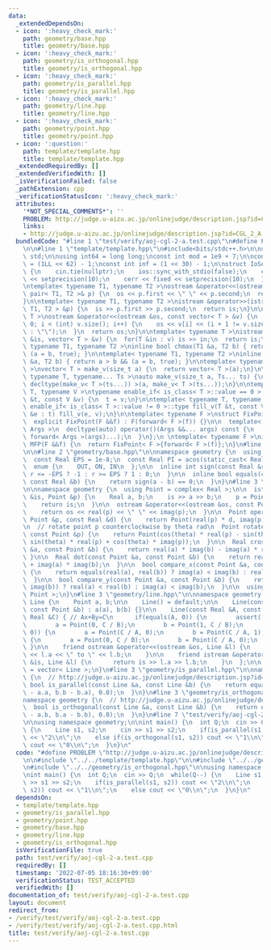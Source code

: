 ```yaml
---
data:
  _extendedDependsOn:
  - icon: ':heavy_check_mark:'
    path: geometry/base.hpp
    title: geometry/base.hpp
  - icon: ':heavy_check_mark:'
    path: geometry/is_orthogonal.hpp
    title: geometry/is_orthogonal.hpp
  - icon: ':heavy_check_mark:'
    path: geometry/is_parallel.hpp
    title: geometry/is_parallel.hpp
  - icon: ':heavy_check_mark:'
    path: geometry/line.hpp
    title: geometry/line.hpp
  - icon: ':heavy_check_mark:'
    path: geometry/point.hpp
    title: geometry/point.hpp
  - icon: ':question:'
    path: template/template.hpp
    title: template/template.hpp
  _extendedRequiredBy: []
  _extendedVerifiedWith: []
  _isVerificationFailed: false
  _pathExtension: cpp
  _verificationStatusIcon: ':heavy_check_mark:'
  attributes:
    '*NOT_SPECIAL_COMMENTS*': ''
    PROBLEM: http://judge.u-aizu.ac.jp/onlinejudge/description.jsp?id=CGL_2_A
    links:
    - http://judge.u-aizu.ac.jp/onlinejudge/description.jsp?id=CGL_2_A
  bundledCode: "#line 1 \"test/verify/aoj-cgl-2-a.test.cpp\"\n#define PROBLEM \"http://judge.u-aizu.ac.jp/onlinejudge/description.jsp?id=CGL_2_A\"\
    \n\n#line 1 \"template/template.hpp\"\n#include<bits/stdc++.h>\n\nusing namespace\
    \ std;\n\nusing int64 = long long;\nconst int mod = 1e9 + 7;\n\nconst int64 infll\
    \ = (1LL << 62) - 1;\nconst int inf = (1 << 30) - 1;\n\nstruct IoSetup {\n  IoSetup()\
    \ {\n    cin.tie(nullptr);\n    ios::sync_with_stdio(false);\n    cout << fixed\
    \ << setprecision(10);\n    cerr << fixed << setprecision(10);\n  }\n} iosetup;\n\
    \ntemplate< typename T1, typename T2 >\nostream &operator<<(ostream &os, const\
    \ pair< T1, T2 >& p) {\n  os << p.first << \" \" << p.second;\n  return os;\n\
    }\n\ntemplate< typename T1, typename T2 >\nistream &operator>>(istream &is, pair<\
    \ T1, T2 > &p) {\n  is >> p.first >> p.second;\n  return is;\n}\n\ntemplate< typename\
    \ T >\nostream &operator<<(ostream &os, const vector< T > &v) {\n  for(int i =\
    \ 0; i < (int) v.size(); i++) {\n    os << v[i] << (i + 1 != v.size() ? \" \"\
    \ : \"\");\n  }\n  return os;\n}\n\ntemplate< typename T >\nistream &operator>>(istream\
    \ &is, vector< T > &v) {\n  for(T &in : v) is >> in;\n  return is;\n}\n\ntemplate<\
    \ typename T1, typename T2 >\ninline bool chmax(T1 &a, T2 b) { return a < b &&\
    \ (a = b, true); }\n\ntemplate< typename T1, typename T2 >\ninline bool chmin(T1\
    \ &a, T2 b) { return a > b && (a = b, true); }\n\ntemplate< typename T = int64\
    \ >\nvector< T > make_v(size_t a) {\n  return vector< T >(a);\n}\n\ntemplate<\
    \ typename T, typename... Ts >\nauto make_v(size_t a, Ts... ts) {\n  return vector<\
    \ decltype(make_v< T >(ts...)) >(a, make_v< T >(ts...));\n}\n\ntemplate< typename\
    \ T, typename V >\ntypename enable_if< is_class< T >::value == 0 >::type fill_v(T\
    \ &t, const V &v) {\n  t = v;\n}\n\ntemplate< typename T, typename V >\ntypename\
    \ enable_if< is_class< T >::value != 0 >::type fill_v(T &t, const V &v) {\n  for(auto\
    \ &e : t) fill_v(e, v);\n}\n\ntemplate< typename F >\nstruct FixPoint : F {\n\
    \  explicit FixPoint(F &&f) : F(forward< F >(f)) {}\n\n  template< typename...\
    \ Args >\n  decltype(auto) operator()(Args &&... args) const {\n    return F::operator()(*this,\
    \ forward< Args >(args)...);\n  }\n};\n \ntemplate< typename F >\ninline decltype(auto)\
    \ MFP(F &&f) {\n  return FixPoint< F >{forward< F >(f)};\n}\n#line 4 \"test/verify/aoj-cgl-2-a.test.cpp\"\
    \n\n#line 2 \"geometry/base.hpp\"\n\nnamespace geometry {\n  using Real = double;\n\
    \  const Real EPS = 1e-8;\n  const Real PI = acos(static_cast< Real >(-1));\n\n\
    \  enum {\n    OUT, ON, IN\n  };\n\n  inline int sign(const Real &r) {\n    return\
    \ r <= -EPS ? -1 : r >= EPS ? 1 : 0;\n  }\n\n  inline bool equals(const Real &a,\
    \ const Real &b) {\n    return sign(a - b) == 0;\n  }\n}\n#line 3 \"geometry/point.hpp\"\
    \n\nnamespace geometry {\n  using Point = complex< Real >;\n\n  istream &operator>>(istream\
    \ &is, Point &p) {\n    Real a, b;\n    is >> a >> b;\n    p = Point(a, b);\n\
    \    return is;\n  }\n\n  ostream &operator<<(ostream &os, const Point &p) {\n\
    \    return os << real(p) << \" \" << imag(p);\n  }\n\n  Point operator*(const\
    \ Point &p, const Real &d) {\n    return Point(real(p) * d, imag(p) * d);\n  }\n\
    \n  // rotate point p counterclockwise by theta rad\n  Point rotate(Real theta,\
    \ const Point &p) {\n    return Point(cos(theta) * real(p) - sin(theta) * imag(p),\
    \ sin(theta) * real(p) + cos(theta) * imag(p));\n  }\n\n  Real cross(const Point\
    \ &a, const Point &b) {\n    return real(a) * imag(b) - imag(a) * real(b);\n \
    \ }\n\n  Real dot(const Point &a, const Point &b) {\n    return real(a) * real(b)\
    \ + imag(a) * imag(b);\n  }\n\n  bool compare_x(const Point &a, const Point &b)\
    \ {\n    return equals(real(a), real(b)) ? imag(a) < imag(b) : real(a) < real(b);\n\
    \  }\n\n  bool compare_y(const Point &a, const Point &b) {\n    return equals(imag(a),\
    \ imag(b)) ? real(a) < real(b) : imag(a) < imag(b);\n  }\n\n  using Points = vector<\
    \ Point >;\n}\n#line 3 \"geometry/line.hpp\"\n\nnamespace geometry {\n  struct\
    \ Line {\n    Point a, b;\n\n    Line() = default;\n\n    Line(const Point &a,\
    \ const Point &b) : a(a), b(b) {}\n\n    Line(const Real &A, const Real &B, const\
    \ Real &C) { // Ax+By=C\n      if(equals(A, 0)) {\n        assert(!equals(B, 0));\n\
    \        a = Point(0, C / B);\n        b = Point(1, C / B);\n      } else if(equals(B,\
    \ 0)) {\n        a = Point(C / A, 0);\n        b = Point(C / A, 1);\n      } else\
    \ {\n        a = Point(0, C / B);\n        b = Point(C / A, 0);\n      }\n   \
    \ }\n\n    friend ostream &operator<<(ostream &os, Line &l) {\n      return os\
    \ << l.a << \" to \" << l.b;\n    }\n\n    friend istream &operator>>(istream\
    \ &is, Line &l) {\n      return is >> l.a >> l.b;\n    }\n  };\n\n  using Lines\
    \ = vector< Line >;\n}\n#line 3 \"geometry/is_parallel.hpp\"\n\nnamespace geometry\
    \ {\n  // http://judge.u-aizu.ac.jp/onlinejudge/description.jsp?id=CGL_2_A\n \
    \ bool is_parallel(const Line &a, const Line &b) {\n    return equals(cross(a.b\
    \ - a.a, b.b - b.a), 0.0);\n  }\n}\n#line 3 \"geometry/is_orthogonal.hpp\"\n\n\
    namespace geometry {\n  // http://judge.u-aizu.ac.jp/onlinejudge/description.jsp?id=CGL_2_A\n\
    \  bool is_orthogonal(const Line &a, const Line &b) {\n    return equals(dot(a.a\
    \ - a.b, b.a - b.b), 0.0);\n  }\n}\n#line 7 \"test/verify/aoj-cgl-2-a.test.cpp\"\
    \n\nusing namespace geometry;\n\nint main() {\n  int Q;\n  cin >> Q;\n  while(Q--)\
    \ {\n    Line s1, s2;\n    cin >> s1 >> s2;\n    if(is_parallel(s1, s2)) cout\
    \ << \"2\\n\";\n    else if(is_orthogonal(s1, s2)) cout << \"1\\n\";\n    else\
    \ cout << \"0\\n\";\n  }\n}\n"
  code: "#define PROBLEM \"http://judge.u-aizu.ac.jp/onlinejudge/description.jsp?id=CGL_2_A\"\
    \n\n#include \"../../template/template.hpp\"\n\n#include \"../../geometry/is_parallel.hpp\"\
    \n#include \"../../geometry/is_orthogonal.hpp\"\n\nusing namespace geometry;\n\
    \nint main() {\n  int Q;\n  cin >> Q;\n  while(Q--) {\n    Line s1, s2;\n    cin\
    \ >> s1 >> s2;\n    if(is_parallel(s1, s2)) cout << \"2\\n\";\n    else if(is_orthogonal(s1,\
    \ s2)) cout << \"1\\n\";\n    else cout << \"0\\n\";\n  }\n}\n"
  dependsOn:
  - template/template.hpp
  - geometry/is_parallel.hpp
  - geometry/point.hpp
  - geometry/base.hpp
  - geometry/line.hpp
  - geometry/is_orthogonal.hpp
  isVerificationFile: true
  path: test/verify/aoj-cgl-2-a.test.cpp
  requiredBy: []
  timestamp: '2022-07-05 18:16:30+09:00'
  verificationStatus: TEST_ACCEPTED
  verifiedWith: []
documentation_of: test/verify/aoj-cgl-2-a.test.cpp
layout: document
redirect_from:
- /verify/test/verify/aoj-cgl-2-a.test.cpp
- /verify/test/verify/aoj-cgl-2-a.test.cpp.html
title: test/verify/aoj-cgl-2-a.test.cpp
---
```


